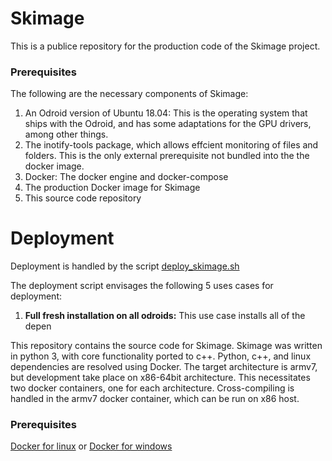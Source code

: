 # Skimage

This is a publice repository for the production code of the Skimage project. 

### Prerequisites 
The following are the necessary components of Skimage:

1. An Odroid version of Ubuntu 18.04:
    This is the operating system that ships with the Odroid, and has some adaptations for the GPU drivers, among other things.
2. The inotify-tools package, which allows effcient monitoring of files and folders. This is the only external prerequisite not bundled into the the docker image.
3. Docker: The docker engine and docker-compose
4. The production Docker image for Skimage
5. This source code repository 


# Deployment

Deployment is handled by the script [deploy_skimage.sh](deploy_skimage.sh)

The deployment script envisages the following 5 uses cases for deployment:
1. **Full fresh installation on all odroids:**
   This use case installs all of the depen

This repository contains the source code for Skimage. Skimage was written in python 3, with core functionality ported to c++. Python, c++, and linux dependencies are resolved using Docker. The target architecture is armv7, but development take place on x86-64bit architecture. This necessitates two docker containers, one for each architecture. Cross-compiling is handled in the armv7 docker container, which can be run on x86 host.

### Prerequisites

[Docker for linux](https://docs.docker.com/install/linux/docker-ce/ubuntu/)
or
[Docker for windows](https://docs.docker.com/docker-for-windows/install/)



